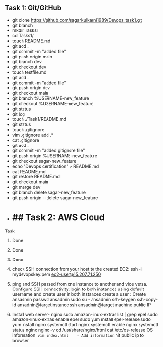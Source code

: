  ## Task 1: Git/GitHub
* git clone https://github.com/sagarkulkarni1989/Devops_task1.git
* git branch
* mkdir Tasks1
* cd Tasks1/
* touch README.md
* git add .
* git commit -m "added file"
* git push origin main
* git branch dev
* git checkout dev
* touch testfile.md
* git add .
* git commit -m "added file"
* git push origin dev
* git checkout main
* git branch %USERNAME-new_feature
* git checkout %USERNAME-new_feature
* git status
* git log
* touch ./Task1/README.md
* git status
* touch .gitignore
* vim .gitignore    add  .*
* cat .gitignore
* git add .
* git commit -m "added gitignore file"
* git push origin %USERNAME-new_feature
* git checkout sagar-new_feature
* echo "Devops certification" > README.md
* cat README.md
* git restore README.md
* git checkout main
* git merge dev
* git branch delete sagar-new_feature
* git push origin --delete sagar-new_feature
* # ## Task 2: AWS Cloud
Task 
1. Done
2. Done 
3. Done 
4. check SSH connection from your host to the created EC2: 
		ssh -i mydevopskey.pem ec2-user@15.207.71.250

5. ping and SSH passed from one instance to another and vice versa. Configure SSH connectivity:
	login to both instances using default username and create user in both instances
	create a user : Create ansadmin
	passwd ansadmin
	sudo su - ansadmin
	ssh-keygen
	ssh-copy-id ansadnin@targetinstance
 	ssh ansadmin@target machine public IP
6. Install web server- nginx
	sudo amazon-linux-extras list | grep epel
	sudo amazon-linux-extras enable epel
	sudo yum install epel-release
	sudo yum install nginx
	systemctl start nginx
	systemctl enable nginx
	systemctl status nginx
	nginx -v
	cd /usr/share/nginx/html
	cat /etc/os-release   OS information`
	vim index.html    - Add information`
	hit public ip to browser
